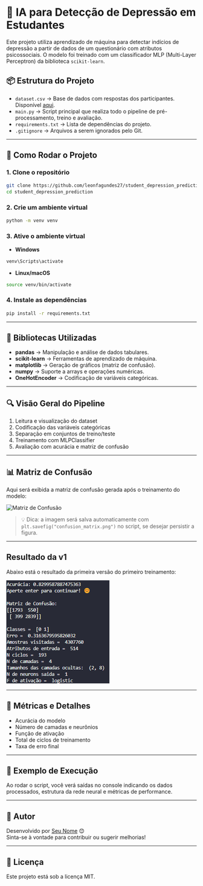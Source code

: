 # 🤖 IA para Detecção de Depressão em Estudantes

Este projeto utiliza aprendizado de máquina para detectar indícios de depressão a partir de dados de um questionário com atributos psicossociais. O modelo foi treinado com um classificador MLP (Multi-Layer Perceptron) da biblioteca `scikit-learn`.

## 📦 Estrutura do Projeto

- `dataset.csv` → Base de dados com respostas dos participantes. Disponível [aqui](https://www.kaggle.com/datasets/adilshamim8/student-depression-dataset).
- `main.py` → Script principal que realiza todo o pipeline de pré-processamento, treino e avaliação.
- `requirements.txt` → Lista de dependências do projeto.
- `.gitignore` → Arquivos a serem ignorados pelo Git.

---

## 🚀 Como Rodar o Projeto

### 1. Clone o repositório

```bash
git clone https://github.com/leonfagundes27/student_depression_prediction.git
cd student_depression_prediction
```

### 2. Crie um ambiente virtual

```bash
python -m venv venv
```

### 3. Ative o ambiente virtual

- **Windows**
```bash
venv\Scripts\activate
```

- **Linux/macOS**
```bash
source venv/bin/activate
```

### 4. Instale as dependências

```bash
pip install -r requirements.txt
```

---

## 🧠 Bibliotecas Utilizadas

- **pandas** → Manipulação e análise de dados tabulares.
- **scikit-learn** → Ferramentas de aprendizado de máquina.
- **matplotlib** → Geração de gráficos (matriz de confusão).
- **numpy** → Suporte a arrays e operações numéricas.
- **OneHotEncoder** → Codificação de variáveis categóricas.

---

## 🔍 Visão Geral do Pipeline

1. Leitura e visualização do dataset
2. Codificação das variáveis categóricas
3. Separação em conjuntos de treino/teste
4. Treinamento com MLPClassifier
5. Avaliação com acurácia e matriz de confusão

---

## 📊 Matriz de Confusão

Aqui será exibida a matriz de confusão gerada após o treinamento do modelo:

![Matriz de Confusão](https://github.com/leonfagundes27/Assets/blob/main/Images/Matriz_confusão.png)

> 💡 Dica: a imagem será salva automaticamente com `plt.savefig("confusion_matrix.png")` no script, se desejar persistir a figura.

---

## Resultado da v1

Abaixo está o resultado da primeira versão do primeiro treinamento:

![Primeira versão](https://github.com/leonfagundes27/Assets/blob/main/Images/v1-ia.png)

---

## 🎯 Métricas e Detalhes

- Acurácia do modelo
- Número de camadas e neurônios
- Função de ativação
- Total de ciclos de treinamento
- Taxa de erro final

---

## 🧪 Exemplo de Execução

Ao rodar o script, você verá saídas no console indicando os dados processados, estrutura da rede neural e métricas de performance.

---

## 📎 Autor

Desenvolvido por [Seu Nome](https://github.com/seu-usuario) 😊  
Sinta-se à vontade para contribuir ou sugerir melhorias!

---

## 📜 Licença

Este projeto está sob a licença MIT.
